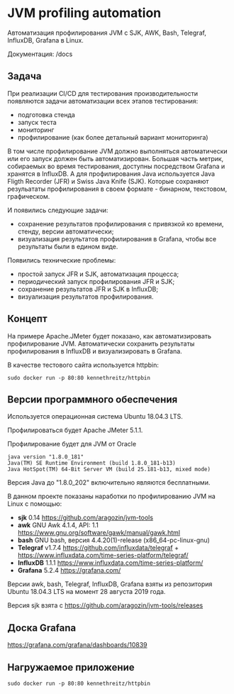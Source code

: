 # JVM profiling automation
Автоматизация профилирования JVM с SJK, AWK, Bash, Telegraf, InfluxDB, Grafana в Linux.

Документация: /docs

## Задача

При реализации CI/CD для тестирования производительности появляются задачи автоматизации всех этапов тестирования:

* подготовка стенда
* запуск теста
* мониторинг
* профилирование (как более детальный вариант мониторинга)

В том числе профилирование JVM должно выполняться автоматически или его запуск должен быть автоматизирован.
Большая часть метрик, собираемых во время тестирования, доступны посредством Grafana и хранятся в InfluxDB.
А для профилирования Java используется Java Fligth Recorder (JFR) и 
Swiss Java Knife (SJK). Которые сохраняют резульататы профилирования в своем формате - бинарном, текстовом, графическом.

И появились следующие задачи:

* сохранение результатов профилирования с привязкой ко времени, стенду, версии автоматически;
* визуализация результатов профилирования в Grafana, чтобы все результаты были в едином виде.

Появились технические проблемы:

* простой запуск JFR и SJK, автоматизация процесса;
* периодический запуск профилирования JFR и SJK;
* сохранение результатов JFR и SJK в InfluxDB;
* визуализация результатов профилирования.

## Концепт

На примере Apache.JMeter будет показано, как автоматизировать профилирование JVM.
Автоматически сохранить результаты профилирования в InfluxDB и визуализировать в Grafana.

В качестве тестового сайта используется httpbin:
```shell script
sudo docker run -p 80:80 kennethreitz/httpbin
```


## Версии программного обеспечения

Используется операционная система
Ubuntu 18.04.3 LTS.

Профилироваться будет Apache JMeter 5.1.1.

Профилирование будет для JVM от Oracle

```
java version "1.8.0_181"
Java(TM) SE Runtime Environment (build 1.8.0_181-b13)
Java HotSpot(TM) 64-Bit Server VM (build 25.181-b13, mixed mode)
```

Версия Java до "1.8.0_202" включительно являются бесплатными.

В данном проекте показаны наработки по профилированию JVM на Linux с помощью:

* **sjk** 0.14 https://github.com/aragozin/jvm-tools
* **awk** GNU Awk 4.1.4, API: 1.1 https://www.gnu.org/software/gawk/manual/gawk.html
* **bash** GNU bash, версия 4.4.20(1)-release (x86_64-pc-linux-gnu)
* **Telegraf** v1.7.4 https://github.com/influxdata/telegraf + https://www.influxdata.com/time-series-platform/telegraf/
* **InfluxDB** 1.1.1 https://www.influxdata.com/time-series-platform/
* **Grafana** 5.2.4 https://grafana.com/

Версии awk, bash, Telegraf, InfluxDB, Grafana взяты из репозитория Ubuntu 18.04.3 LTS на момент 28 августа 2019 года.

Версия sjk взята с https://github.com/aragozin/jvm-tools/releases

## Доска Grafana

https://grafana.com/grafana/dashboards/10839

## Нагружаемое приложение
```shell script
sudo docker run -p 80:80 kennethreitz/httpbin
```
